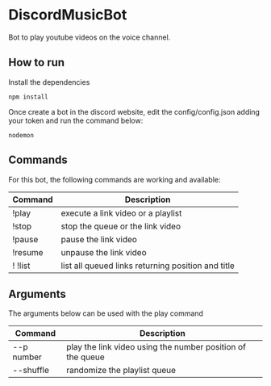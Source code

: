 # DiscordMusicBot
Bot to play youtube videos on the voice channel.

## How to run
Install the dependencies
``` 
npm install
```

Once create a bot in the discord website, edit the config/config.json adding your token and run the command below:
``` 
nodemon
```

## Commands
For this bot, the following commands are working and available:

|   Command   | Description                                          |
| ----------- | ------------------------------------------           |
|    !play    |   execute a link video or a playlist                 |
|    !stop    |   stop the queue or the link video                   |
|    !pause   |   pause the link video                               |
|    !resume  |   unpause the link video                             |
!    !list    |   list all queued links returning position and title |

## Arguments
The arguments below can be used with the play command

|   Command        | Description                                                  |
| -----------      | ------------------------------------------                   |
|    --p number    |   play the link video using the number position of the queue |
|    --shuffle     |   randomize the playlist queue                               |
